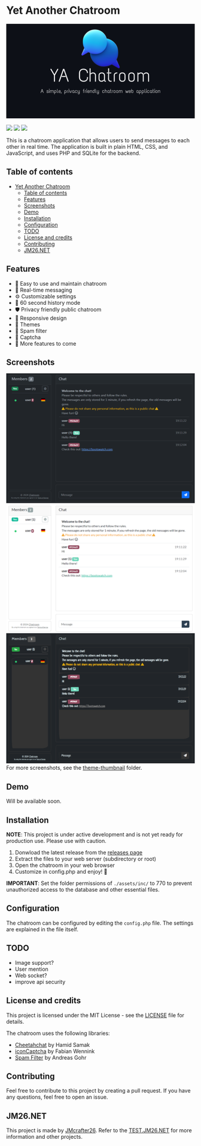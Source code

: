 # Yet Another Chatroom

![Banner](./src/assets/banner.png)

<a href="https://github.com/JMcrafter26/yet-another-chatroom/releases" target="_blank"><img src="https://api.jm26.net/badge/beta?g&url=/github/v/release/JMcrafter26/yet-another-chatroom" height="20px" ></a>
<a href="https://github.com/JMcrafter26/yet-another-chatroom/issues" target="_blank"><img src="https://api.jm26.net/badge/beta?g&url=/github/issues/JMcrafter26/yet-another-chatroom" height="20px" ></a>
<a href=".LICENSE" target="_blank"><img src="https://api.jm26.net/badge/beta?g&url=/github/license/JMcrafter26/yet-another-chatroom" height="20px" ></a>

<!-- Slogan: A simple, privacy friendly chatroom web application. -->

This is a chatroom application that allows users to send messages to each other in real time. The application is built in plain HTML, CSS, and JavaScript, and uses PHP and SQLite for the backend.

## Table of contents

- [Yet Another Chatroom](#yet-another-chatroom)
  - [Table of contents](#table-of-contents)
  - [Features](#features)
  - [Screenshots](#screenshots)
  - [Demo](#demo)
  - [Installation](#installation)
  - [Configuration](#configuration)
  - [TODO](#todo)
  - [License and credits](#license-and-credits)
  - [Contributing](#contributing)
  - [JM26.NET](#jm26net)

## Features

- 📨 Easy to use and maintain chatroom
- 📡 Real-time messaging
- ⚙️ Customizable settings
- 📜 60 second history mode
- 🛡️ Privacy friendly public chatroom
- 📱 Responsive design
- 🎨 Themes
- 🚫 Spam filter
- 🎉 Captcha
- :construction: More features to come

## Screenshots

![Screenshot](./src/assets/theme-thumbnail/dark/default.png)
![Screenshot](./src/assets/theme-thumbnail/light/flatly.png)
![Screenshot](./src/assets/theme-thumbnail/dark/sketchy.png)
For more screenshots, see the [theme-thumbnail](./src/assets/theme-thumbnail) folder.

## Demo

Will be available soon.

## Installation

**NOTE**: This project is under active development and is not yet ready for production use. Please use with caution.

1. Donwload the latest release from the [releases page](./releases)
2. Extract the files to your web server (subdirectory or root)
3. Open the chatroom in your web browser
4. Customize in config.php and enjoy! 🎉

**IMPORTANT**: Set the folder permissions of `./assets/inc/` to 770 to prevent unauthorized access to the database and other essential files.

## Configuration

The chatroom can be configured by editing the `config.php` file. The settings are explained in the file itself.

## TODO

- Image support?
- User mention
- Web socket?
- improve api security

## License and credits

This project is licensed under the MIT License - see the [LICENSE](./LICENSE) file for details.

The chatroom uses the following libraries:

- [Cheetahchat](https://github.com/hamidsamak/cheetahchat) by Hamid Samak
- [iconCaptcha](https://github.com/fabianwennink/IconCaptcha-Plugin-jQuery-PHP) by Fabian Wennink
- [Spam Filter](https://github.com/IQAndreas/php-spam-filter) by Andreas Gohr

## Contributing

Feel free to contribute to this project by creating a pull request. If you have any questions, feel free to open an issue.

## JM26.NET

This project is made by [JMcrafter26](https://jm26.net). Refer to the [TEST.JM26.NET](https://test.jm26.net) for more information and other projects.
